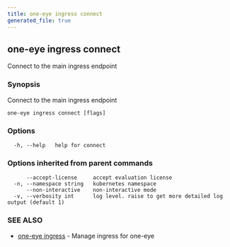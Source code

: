 ```yaml
---
title: one-eye ingress connect
generated_file: true
---
```

## one-eye ingress connect

Connect to the main ingress endpoint

### Synopsis

Connect to the main ingress endpoint

```
one-eye ingress connect [flags]
```

### Options

```
  -h, --help   help for connect
```

### Options inherited from parent commands

```
      --accept-license     accept evaluation license
  -n, --namespace string   kubernetes namespace
      --non-interactive    non-interactive mode
  -v, --verbosity int      log level. raise to get more detailed log output (default 1)
```

### SEE ALSO

* [one-eye ingress](/docs/one-eye/cli/reference/one-eye_ingress/)	 - Manage ingress for one-eye

